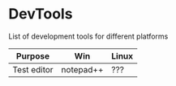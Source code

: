 # DevTools
List of development tools for different platforms

|Purpose|Win|Linux|
|-------|---|-----|
|Test editor|notepad++|???|

